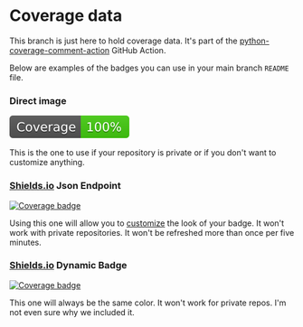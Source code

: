 # Coverage data

This branch is just here to hold coverage data. It's part of the
[python-coverage-comment-action](https://github.com/marketplace/actions/python-coverage-comment)
GitHub Action.

Below are examples of the badges you can use in your main branch `README` file.

### Direct image

[![Coverage badge](https://raw.githubusercontent.com/harishsurf/python-test-coverage/python-coverage-comment-action-data/badge.svg)](https://github.com/harishsurf/python-test-coverage/tree/python-coverage-comment-action-data)

This is the one to use if your repository is private or if you don't want to customize anything.

### [Shields.io](https://shields.io) Json Endpoint

[![Coverage badge](https://img.shields.io/endpoint?url=https://raw.githubusercontent.com/harishsurf/python-test-coverage/python-coverage-comment-action-data/endpoint.json)](https://github.com/harishsurf/python-test-coverage/tree/python-coverage-comment-action-data)

Using this one will allow you to [customize](https://shields.io/endpoint) the look of your badge.
It won't work with private repositories. It won't be refreshed more than once per five minutes.

### [Shields.io](https://shields.io) Dynamic Badge

[![Coverage badge](https://img.shields.io/badge/dynamic/json?color=brightgreen&label=coverage&query=%24.message&url=https%3A%2F%2Fraw.githubusercontent.com%2Fharishsurf%2Fpython-test-coverage%2Fpython-coverage-comment-action-data%2Fendpoint.json)](https://github.com/harishsurf/python-test-coverage/tree/python-coverage-comment-action-data)

This one will always be the same color. It won't work for private repos. I'm not even sure why we included it.